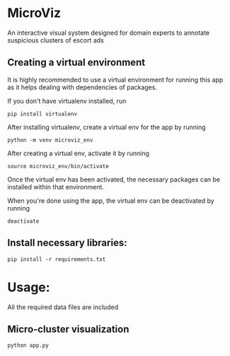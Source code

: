# MicroViz
An interactive visual system designed for domain experts to annotate suspicious clusters of escort ads

## Creating a virtual environment

It is highly recommended to use a virtual environment for running this app as it helps dealing with dependencies of packages.

If you don't have virtualenv installed, run
```
pip install virtualenv
```

After installing virtualenv, create a virtual env for the app by running
```
python -m venv microviz_env
```

After creating a virtual env, activate it by running
```
source microviz_env/bin/activate
```

Once the virtual env has been activated, the necessary packages can be installed within that environment.

When you're done using the app, the virtual env can be deactivated by running
```
deactivate
```


## Install necessary libraries:
```
pip install -r requirements.txt
```

# Usage:

All the required data files are included

## Micro-cluster visualization
```
python app.py
```

<!-- ## Labeling app
```
streamlit run run_app.py
```

There are 6 main components in the dashboard.

1. Metadata summary of the current cluster which appears in the header of the dashboard
2. Feature embeddings of the micro-cluster. You can choose between ICA (Independent Component Analysis) and TSNE, both of which are dimensionality reduction techniques, for plotting the 12 dimensional micro-cluster feature vectors into 2 dimensions. Additionally, you can also choose between KMeans (based on distance from centroid) and HDBSCAN (based on dense blocks) to further group the points. Each group is represented by a different color. Each point on the plot represents a micro-cluster in the data and on hovering on a point, you can see its feature values. The current micro-cluster (whose information is displayed in the rest of the dashboard) is indicated by a red star. You may have to enlarge the plot and zoom in (or out) for the best viewing experience.
3. Metadata over time in the current micro-cluster. 
4. Geographical spread of the ads in the current micro-cluster.
5. Description of ads in the current micro-cluster.
6. Labeling panel to indicate the likelihood of the micro-cluster belonging to each of the categories. When done, click on `save and next` to save the labels and move to the next micro-cluster. -->


